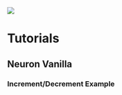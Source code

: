 <div><img src='https://sandstack.dev/readme-devtools.png' /></div>

# Tutorials

## Neuron Vanilla

### Increment/Decrement Example
